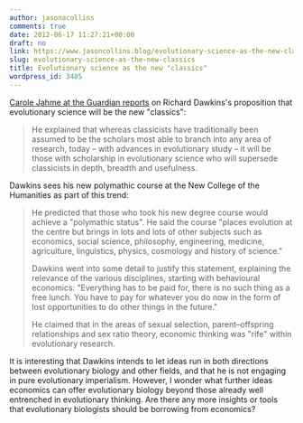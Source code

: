 ```yaml
---
author: jasonacollins
comments: true
date: 2012-06-17 11:27:21+00:00
draft: no
link: https://www.jasoncollins.blog/evolutionary-science-as-the-new-classics/
slug: evolutionary-science-as-the-new-classics
title: Evolutionary science as the new "classics"
wordpress_id: 3485
---
```


[Carole Jahme at the Guardian reports](http://www.guardian.co.uk/science/blog/2012/jun/12/richard-dawkins-evolution-new-classics) on Richard Dawkins's proposition that evolutionary science will be the new "classics":



<blockquote>He explained that whereas classicists have traditionally been assumed to be the scholars most able to branch into any area of research, today – with advances in evolutionary study – it will be those with scholarship in evolutionary science who will supersede classicists in depth, breadth and usefulness.</blockquote>



Dawkins sees his new polymathic course at the New College of the Humanities as part of this trend:



<blockquote>He predicted that those who took his new degree course would achieve a "polymathic status". He said the course "places evolution at the centre but brings in lots and lots of other subjects such as economics, social science, philosophy, engineering, medicine, agriculture, linguistics, physics, cosmology and history of science."

Dawkins went into some detail to justify this statement, explaining the relevance of the various disciplines, starting with behavioural economics: "Everything has to be paid for, there is no such thing as a free lunch. You have to pay for whatever you do now in the form of lost opportunities to do other things in the future."

He claimed that in the areas of sexual selection, parent–offspring relationships and sex ratio theory, economic thinking was "rife" within evolutionary research.</blockquote>



It is interesting that Dawkins intends to let ideas run in both directions between evolutionary biology and other fields, and that he is not engaging in pure evolutionary imperialism. However, I wonder what further ideas economics can offer evolutionary biology beyond those already well entrenched in evolutionary thinking. Are there any more insights or tools that evolutionary biologists should be borrowing from economics?
